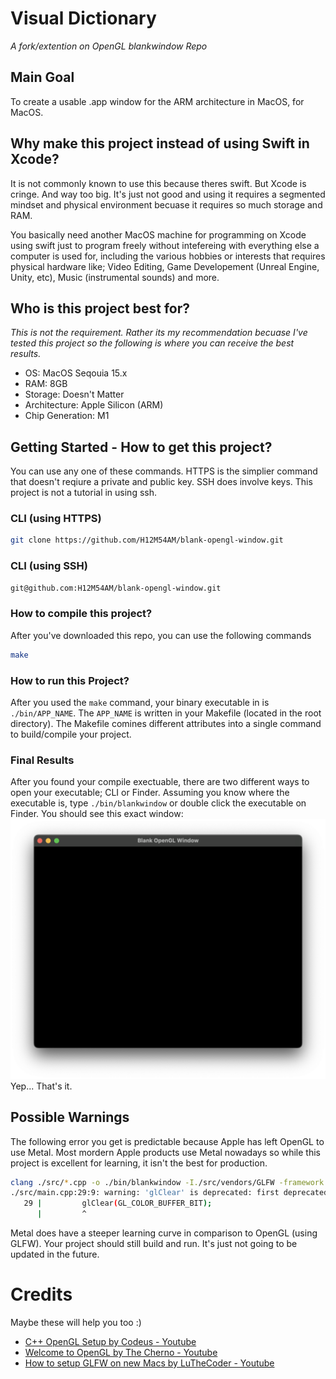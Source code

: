 # Visual Dictionary
*A fork/extention on OpenGL blankwindow Repo*

## Main Goal
To create a usable .app window for the ARM architecture in MacOS, for MacOS. 

## Why make this project instead of using Swift in Xcode?
It is not commonly known to use this because theres swift. But Xcode is cringe. And way too big. It's just not good and using it requires a segmented mindset and physical environment becuase it requires so much storage and RAM. 

You basically need another MacOS machine for programming on Xcode using swift just to program freely without intefereing with everything else a computer is used for, including the various hobbies or interests that requires physical hardware like; Video Editing, Game Developement (Unreal Engine, Unity, etc), Music (instrumental sounds) and more. 

## Who is this project best for?
*This is not the requirement. Rather its my recommendation becuase I've tested this project so the following is where you can receive the best results.* 
- OS: MacOS Seqouia 15.x
- RAM: 8GB
- Storage: Doesn't Matter
- Architecture: Apple Silicon (ARM)
- Chip Generation: M1

## Getting Started - How to get this project?
You can use any one of these commands. HTTPS is the simplier command that doesn't reqiure a private and public key. SSH does involve keys. This project is not a tutorial in using ssh. 
### CLI (using HTTPS)
```bash
git clone https://github.com/H12M54AM/blank-opengl-window.git
```
### CLI (using SSH)
```bash
git@github.com:H12M54AM/blank-opengl-window.git
```

### How to compile this project?
After you've downloaded this repo, you can use the following commands
```bash
make
```
### How to run this Project?
After you used the ```make``` command, your binary executable in is ```./bin/APP_NAME```. The ```APP_NAME``` is written in your Makefile (located in the root directory). The Makefile comines different attributes into a single command to build/compile your project. 

### Final Results
After you found your compile exectuable, there are two different ways to open your executable; CLI or Finder. Assuming you know where the executable is, type ```./bin/blankwindow``` or double click the executable on Finder. You should see this exact window:
![Blank Project Window](./projectwindow.png "An empty, unused window with infinite potential")
Yep... That's it. 

## Possible Warnings
The following error you get is predictable because Apple has left OpenGL to use Metal. Most mordern Apple products use Metal nowadays so while this project is excellent for learning, it isn't the best for production.
```bash
clang ./src/*.cpp -o ./bin/blankwindow -I./src/vendors/GLFW -framework Cocoa -framework OpenGL -framework IOKit -L./src/vendors/GLFW/lib -lglfw3
./src/main.cpp:29:9: warning: 'glClear' is deprecated: first deprecated in macOS 10.14 - OpenGL API deprecated. (Define GL_SILENCE_DEPRECATION to silence these warnings) [-Wdeprecated-declarations]
   29 |         glClear(GL_COLOR_BUFFER_BIT);
      |         ^
```
Metal does have a steeper learning curve in comparison to OpenGL (using GLFW). Your project should still build and run. It's just not going to be updated in the future. 

# Credits
Maybe these will help you too :)
- [C++ OpenGL Setup by Codeus - Youtube](https://www.youtube.com/watch?v=Y4F0tI7WlDs)
- [Welcome to OpenGL by The Cherno - Youtube](https://www.youtube.com/watch?v=W3gAzLwfIP0&list=PLlrATfBNZ98foTJPJ_Ev03o2oq3-GGOS2)
- [How to setup GLFW on new Macs by LuTheCoder - Youtube](https://www.youtube.com/watch?v=6AHq0jTrypw&t=471s)